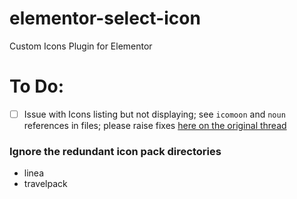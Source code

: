 # elementor-select-icon
Custom Icons Plugin for Elementor

# To Do:
- [ ] Issue with Icons listing but not displaying; see `icomoon` and `noun` references in files; please raise fixes [here on the original thread](https://github.com/pojome/elementor/issues/110)

### Ignore the redundant icon pack directories
- linea
-	travelpack
